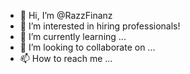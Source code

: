 - 👋 Hi, I’m @RazzFinanz
- 👀 I’m interested in hiring professionals!
- 🌱 I’m currently learning ...
- 💞️ I’m looking to collaborate on ...
- 📫 How to reach me ...

<!---
RazzFinanz/RazzFinanz is a ✨ special ✨ repository because its `README.md` (this file) appears on your GitHub profile.
You can click the Preview link to take a look at your changes.
--->
